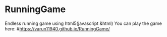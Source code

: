 # RunningGame
Endless running game using html5(javascript &amp;html)
You can play the game here: #https://varun11940.github.io/RunningGame/
